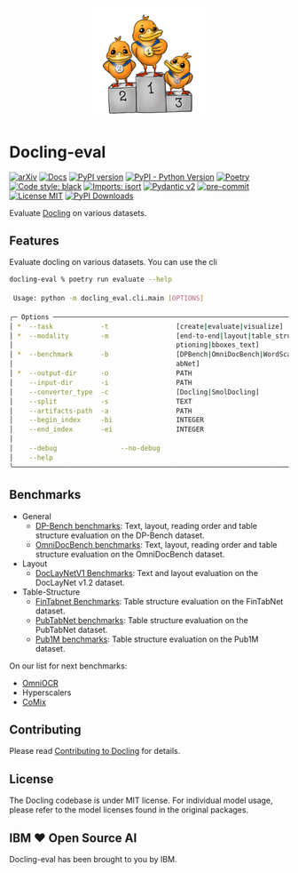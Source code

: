 <p align="center">
  <a href="https://github.com/docling-project/docling-eval">
    <img loading="lazy" alt="Docling" src="docs/assets/docling-eval-pic.png" width="40%"/>
  </a>
</p>

# Docling-eval


[![arXiv](https://img.shields.io/badge/arXiv-2408.09869-b31b1b.svg)](https://arxiv.org/abs/2408.09869)
[![Docs](https://img.shields.io/badge/docs-live-brightgreen)](https://ds4sd.github.io/docling/)
[![PyPI version](https://img.shields.io/pypi/v/docling)](https://pypi.org/project/docling/)
[![PyPI - Python Version](https://img.shields.io/pypi/pyversions/docling)](https://pypi.org/project/docling/)
[![Poetry](https://img.shields.io/endpoint?url=https://python-poetry.org/badge/v0.json)](https://python-poetry.org/)
[![Code style: black](https://img.shields.io/badge/code%20style-black-000000.svg)](https://github.com/psf/black)
[![Imports: isort](https://img.shields.io/badge/%20imports-isort-%231674b1?style=flat&labelColor=ef8336)](https://pycqa.github.io/isort/)
[![Pydantic v2](https://img.shields.io/endpoint?url=https://raw.githubusercontent.com/pydantic/pydantic/main/docs/badge/v2.json)](https://pydantic.dev)
[![pre-commit](https://img.shields.io/badge/pre--commit-enabled-brightgreen?logo=pre-commit&logoColor=white)](https://github.com/pre-commit/pre-commit)
[![License MIT](https://img.shields.io/github/license/DS4SD/docling)](https://opensource.org/licenses/MIT)
[![PyPI Downloads](https://static.pepy.tech/badge/docling/month)](https://pepy.tech/projects/docling)

Evaluate [Docling](https://github.com/DS4SD/docling) on various datasets.

## Features

Evaluate docling on various datasets. You can use the cli

```sh
docling-eval % poetry run evaluate --help

 Usage: python -m docling_eval.cli.main [OPTIONS]

╭─ Options ─────────────────────────────────────────────────────────────────────────────────────────────────────────────────────────────────────────────────────────────────────────────────────────────────────────────────────────────────────────────────╮
│ *  --task            -t                 [create|evaluate|visualize]                                                                              Evaluation task [default: None] [required]                                                               │
│ *  --modality        -m                 [end-to-end|layout|table_structure|code_transcription|math_transcription|reading_order|markdown_text|ca  Evaluation modality [default: None] [required]                                                           │
│                                         ptioning|bboxes_text]                                                                                                                                                                                             │
│ *  --benchmark       -b                 [DPBench|OmniDocBench|WordScape|PubLayNet|DocLayNetV1|DocLayNetV2|FUNSD|Pub1M|PubTabNet|FinTabNet|WikiT  Benchmark name [default: None] [required]                                                                │
│                                         abNet]                                                                                                                                                                                                            │
│ *  --output-dir      -o                 PATH                                                                                                     Output directory [default: None] [required]                                                              │
│    --input-dir       -i                 PATH                                                                                                     Input directory [default: None]                                                                          │
│    --converter_type  -c                 [Docling|SmolDocling]                                                                                    Type of document converter [default: Docling]                                                            │
│    --split           -s                 TEXT                                                                                                     Dataset split [default: test]                                                                            │
│    --artifacts-path  -a                 PATH                                                                                                     Load artifacts from local path [default: None]                                                           │
│    --begin_index     -bi                INTEGER                                                                                                  Begin converting from the given sample index (inclusive). Zero based. [default: 0]                       │
│    --end_index       -ei                INTEGER                                                                                                  End converting to the given sample index (exclusive). Zero based. -1 indicates to take all               │
│                                                                                                                                                  [default: 1000]                                                                                          │
│    --debug                --no-debug                                                                                                             Enable debugging [default: no-debug]                                                                     │
│    --help                                                                                                                                        Show this message and exit.                                                                              │
╰───────────────────────────────────────────────────────────────────────────────────────────────────────────────────────────────────────────────────────────────────────────────────────────────────────────────────────────────────────────────────────────╯


```

## Benchmarks

- General
    - [DP-Bench benchmarks](docs/DP-Bench_benchmarks.md): Text, layout, reading order and table structure evaluation on the DP-Bench dataset.
    - [OmniDocBench benchmarks](docs/OmniDocBench_benchmarks.md): Text, layout, reading order and table structure evaluation on the OmniDocBench dataset.
- Layout
    - [DocLayNetV1 Benchmarks](docs/DocLayNetv1_benchmarks.md): Text and layout evaluation on the DocLayNet v1.2 dataset.
- Table-Structure
    - [FinTabnet Benchmarks](docs/FinTabNet_benchmarks.md): Table structure evaluation on the FinTabNet dataset.
    - [PubTabNet benchmarks](docs/PubTabNet_benchmarks.md): Table structure evaluation on the PubTabNet dataset.
    - [Pub1M benchmarks](docs/P1M_benchmarks.md): Table structure evaluation on the Pub1M dataset.

On our list for next benchmarks:

- [OmniOCR](getomni-ai/ocr-benchmark)
- Hyperscalers
- [CoMix](https://github.com/emanuelevivoli/CoMix/tree/main/docs/datasets)

## Contributing

Please read [Contributing to Docling](https://github.com/DS4SD/docling/blob/main/CONTRIBUTING.md) for details.


## License

The Docling codebase is under MIT license.
For individual model usage, please refer to the model licenses found in the original packages.


## IBM ❤️ Open Source AI

Docling-eval has been brought to you by IBM.
